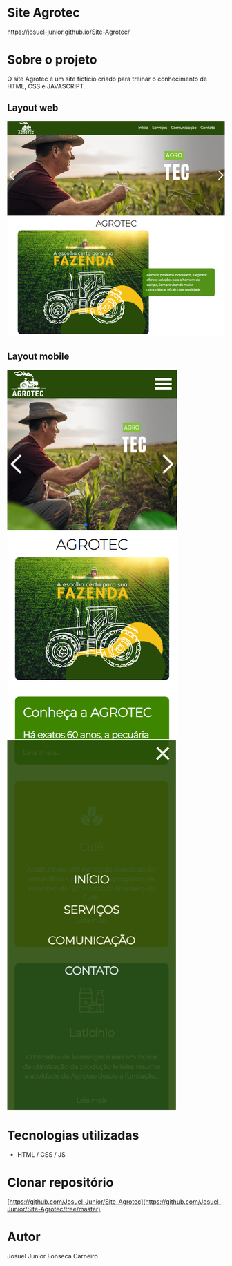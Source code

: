 # Site Agrotec
https://josuel-junior.github.io/Site-Agrotec/

# Sobre o projeto

O site Agrotec é um site fictício criado para treinar o conhecimento de HTML, CSS e JAVASCRIPT.

## Layout web
![Web](https://github.com/Josuel-Junior/projects-images/blob/master/image%20Agrotec/Layout%20web.PNG?raw=true)

## Layout mobile
![Mobile](https://github.com/Josuel-Junior/projects-images/blob/master/image%20Agrotec/Layout%20mobile.PNG?raw=true)
![Mobile](https://github.com/Josuel-Junior/projects-images/blob/master/image%20Agrotec/Layout-menu-mobile.PNG?raw=true)

# Tecnologias utilizadas

- HTML / CSS / JS

# Clonar repositório
[https://github.com/Josuel-Junior/Site-Agrotec](https://github.com/Josuel-Junior/Site-Agrotec/tree/master)

# Autor

Josuel Junior Fonseca Carneiro


